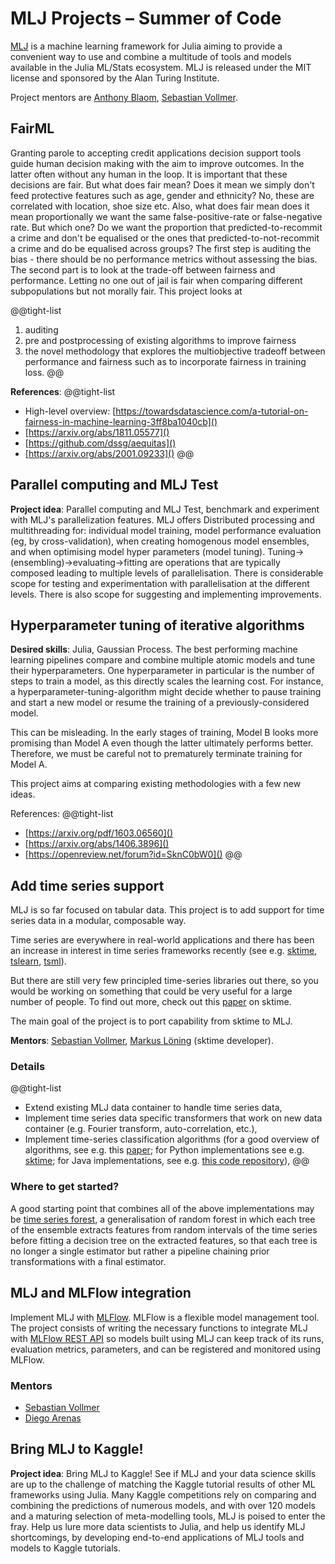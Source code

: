# MLJ Projects – Summer of Code

[MLJ](https://github.com/alan-turing-institute/MLJ.jl) is a machine learning framework for Julia aiming to provide a convenient way to use and combine a multitude of tools and models available in the Julia ML/Stats ecosystem. MLJ is released under the MIT license and sponsored by the Alan Turing Institute.

Project mentors are [Anthony Blaom](https://github.com/ablaom), [Sebastian Vollmer](https://www.turing.ac.uk/people/programme-directors/sebastian-vollmer).

## FairML

Granting parole to accepting credit applications decision support tools guide human decision making with the aim to improve outcomes.
In the latter often without any human in the loop. It is important that these decisions are fair.
But what does fair mean?
Does it mean we simply don't feed protective features such as age, gender and ethnicity?
No, these are correlated with location, shoe size etc.
Also, what does fair mean does it mean proportionally we want the same false-positive-rate or false-negative rate.
But which one?
Do we want the proportion that predicted-to-recommit a crime and don't be equalised or the ones that predicted-to-not-recommit a crime and do be equalised across groups?
The first step is auditing the bias - there should be no performance metrics without assessing the bias. The second part is to look at the trade-off between fairness and performance. Letting no one out of jail is fair when comparing different subpopulations but not morally fair.
This project looks at

@@tight-list
1. auditing
2. pre and postprocessing of existing algorithms to improve fairness
3. the novel methodology that explores the multiobjective tradeoff between performance and fairness such as to incorporate fairness in training loss.
@@

**References**:
@@tight-list
- High-level overview: [https://towardsdatascience.com/a-tutorial-on-fairness-in-machine-learning-3ff8ba1040cb]()
- [https://arxiv.org/abs/1811.05577]()
- [https://github.com/dssg/aequitas]()
- [https://arxiv.org/abs/2001.09233]()
@@

## Parallel computing and MLJ Test

**Project idea**: Parallel computing and MLJ Test, benchmark and experiment with MLJ's parallelization features.
MLJ offers Distributed processing and multithreading for: individual model training, model performance evaluation (eg, by cross-validation), when creating homogenous model ensembles, and when optimising model hyper parameters (model tuning).
Tuning->(ensembling)->evaluating->fitting are operations that are typically composed leading to multiple levels of parallelisation.
There is considerable scope for testing and experimentation with parallelisation at the different levels. There is also scope for suggesting and implementing improvements.


## Hyperparameter tuning of iterative algorithms

**Desired skills**: Julia, Gaussian Process.
The best performing machine learning pipelines compare and combine multiple atomic models and tune their hyperparameters. One hyperparameter in particular is the number of steps to train a model, as this directly scales the learning cost. For instance, a hyperparameter-tuning-algorithm might decide whether to pause training and start a new model or resume the training of a previously-considered model.

This can be misleading. In the early stages of training, Model B looks more promising than Model A even though the latter ultimately performs better. Therefore, we must be careful not to prematurely terminate training for Model A.

This project aims at comparing existing methodologies with a few new ideas.

References:
@@tight-list
- [https://arxiv.org/pdf/1603.06560]()
- [https://arxiv.org/abs/1406.3896]()
- [https://openreview.net/forum?id=SknC0bW0]()
@@

## Add time series support

MLJ is so far focused on tabular data. This project is to add support for time series data in a modular, composable way.

Time series are everywhere in real-world applications and there has been an increase in interest in time series frameworks recently (see e.g. [sktime](https://github.com/alan-turing-institute/sktime), [tslearn](https://github.com/rtavenar/tslearn), [tsml](https://github.com/uea-machine-learning/tsml/)).

But there are still very few principled time-series libraries out there, so you would be working on something that could be very useful for a large number of people. To find out more, check out this [paper](http://learningsys.org/neurips19/assets/papers/sktime_ml_systems_neurips2019.pdf) on sktime.

The main goal of the project is to port capability from sktime to MLJ.

**Mentors**: [Sebastian Vollmer](https://www.turing.ac.uk/people/programme-directors/sebastian-vollmer), [Markus Löning](https://github.com/mloning) (sktime developer).

### Details

@@tight-list
* Extend existing MLJ data container to handle time series data,
* Implement time series data specific transformers that work on new data container (e.g. Fourier transform, auto-correlation, etc.),
* Implement time-series classification algorithms (for a good overview of algorithms, see e.g. this [paper](https://arxiv.org/abs/1602.01711); for Python implementations see e.g. [sktime](https://github.com/alan-turing-institute/sktime); for Java implementations, see e.g. [this code repository](https://www.timeseriesclassification.com/code.php)),
@@

### Where to get started?

A good starting point that combines all of the above implementations may be [time series forest](https://www.sciencedirect.com/science/article/pii/S0020025513001473), a generalisation of random forest in which each tree of the ensemble extracts features from random intervals of the time series before fitting a decision tree on the extracted features, so that each tree is no longer a single estimator but rather a pipeline chaining prior transformations with a final estimator.

## MLJ and MLFlow integration
Implement MLJ with [MLFlow](https://mlflow.org). MLFlow is a flexible model management tool. The project consists of writing the necessary functions to integrate MLJ with [MLFlow REST API](https://mlflow.org/docs/latest/rest-api.html) so models built using MLJ can keep track of its runs, evaluation metrics, parameters, and can be registered and monitored using MLFlow.

### Mentors
* [Sebastian Vollmer](https://www.turing.ac.uk/people/programme-directors/sebastian-vollmer)
 * [Diego Arenas](https://github.com/darenasc)

## Bring MLJ to Kaggle!

**Project idea**: Bring MLJ to Kaggle!
See if MLJ and your data science skills are up to the challenge of matching the Kaggle tutorial results of other ML frameworks using Julia.
Many Kaggle competitions rely on comparing and combining the predictions of numerous models, and with over 120 models and a maturing selection of meta-modelling tools, MLJ is poised to enter the fray. Help us lure more data scientists to Julia, and help us identify MLJ shortcomings, by developing end-to-end applications of MLJ tools and models to Kaggle tutorials.
